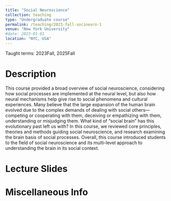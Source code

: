 ```yaml
---
title: "Social Neuroscience"
collection: teaching
type: "Undergraduate course"
permalink: /teaching/2023-fall-socineuro-1
venue: "New York University"
#date: 2023-01-01
location: "NYC, USA"
---
```


Taught terms: 2023Fall, 2025Fall

Description
======
This course provided a broad overview of social neuroscience, considering how social processes are implemented at the neural level, but also how neural mechanisms help give rise to social phenomena and cultural experiences. Many believe that the large expansion of the human brain evolved due to the complex demands of dealing with social others—competing or cooperating with them, deceiving or empathizing with them, understanding or misjudging them. What kind of “social brain” has this evolutionary past left us with? In this course, we reviewed core principles, theories and methods guiding social neuroscience, and research examining the brain basis of social processes. Overall, this course introduced students to the field of social neuroscience and its multi-level approach to understanding the brain in its social context.

Lecture Slides
======

Miscellaneous Info
======

